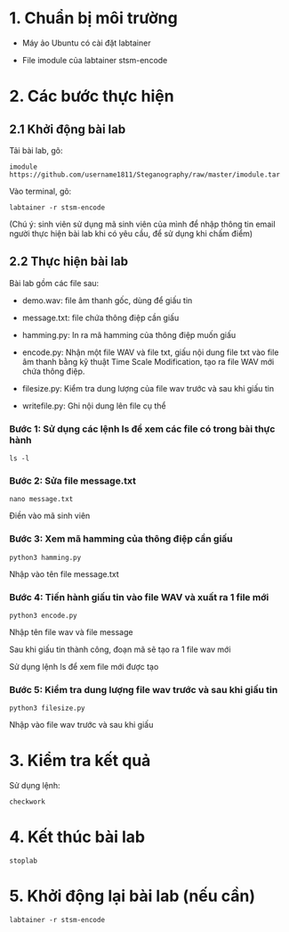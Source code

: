 # 1. Chuẩn bị môi trường

- Máy ảo Ubuntu có cài đặt labtainer

- File imodule của labtainer stsm-encode

# 2. Các bước thực hiện

## 2.1 Khởi động bài lab

Tải bài lab, gõ:

    imodule https://github.com/username1811/Steganography/raw/master/imodule.tar 

Vào terminal, gõ:

    labtainer -r stsm-encode

(Chú ý: sinh viên sử dụng mã sinh viên của mình để nhập thông tin email người thực hiện bài lab khi có yêu cầu, để sử dụng khi chấm điểm)

## 2.2 Thực hiện bài lab

Bài lab gồm các file sau: 
- demo.wav: file âm thanh gốc, dùng để giấu tin
- message.txt: file chứa thông điệp cần giấu

- hamming.py: In ra mã hamming của thông điệp muốn giấu

- encode.py: Nhận một file WAV và file txt, giấu nội dung file txt vào file âm thanh bằng kỹ thuật Time Scale Modification, tạo ra file WAV mới chứa thông điệp.

- filesize.py: Kiểm tra dung lượng của file wav trước và sau khi giấu tin

- writefile.py: Ghi nội dung lên file cụ thể

### Bước 1: Sử dụng các lệnh ls để xem các file có trong bài thực hành

    ls -l 

### Bước 2: Sửa file message.txt

    nano message.txt
Điền vào mã sinh viên


### Bước 3: Xem mã hamming của thông điệp cần giấu

    python3 hamming.py

Nhập vào tên file message.txt
### Bước 4: Tiến hành giấu tin vào file WAV và xuất ra 1 file mới 

    python3 encode.py

Nhập tên file wav và file message

Sau khi giấu tin thành công, đoạn mã sẽ tạo ra 1 file wav mới

Sử dụng lệnh ls để xem file mới được tạo


### Bước 5: Kiểm tra dung lượng file wav trước và sau khi giấu tin

    python3 filesize.py

Nhập vào file wav trước và sau khi giấu

# 3. Kiểm tra kết quả

Sử dụng lệnh: 

    checkwork

# 4. Kết thúc bài lab

    stoplab

# 5. Khởi động lại bài lab (nếu cần)

    labtainer -r stsm-encode
